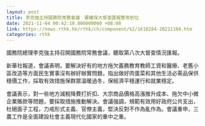 ```yaml
---
layout: post
title: 李克強主持國務院常務會議　要確保大督查匯報整改到位
date: 2021-11-04 00:42:10.000000000 +08:00
link: https://news.rthk.hk/rthk/ch/component/k2/1618284-20211104.htm
categories: rthk
---
```


國務院總理李克強主持召開國務院常務會議，聽取第八次大督查情況匯報。

新華社報道，會議表明，要解決好有的地方拖欠義務教育教師工資和醫療、老舊小區改造等方面民生實事沒有辦好辦實問題，指出做好肉蛋菜和其他生活必需品保供穩價工作，採取有效措施保群眾溫暖過冬，保經濟平穩運行和就業穩定。

會議表示，對一些地方減稅降費打折扣、大宗商品價格高漲推升成本、拖欠中小微企業賬款等問題，要採取措施推動解決。會議強調，規範有效用好政府公共支出，杜絕面子工程，力戒形式主義、官僚主義，堅決反對不作為亂作為。會議重申，三農工作是全面建設社會主義現代化國家的重中之重。
